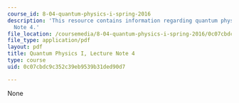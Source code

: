 ```yaml
---
course_id: 8-04-quantum-physics-i-spring-2016
description: 'This resource contains information regarding quantum physics: Lecture
  Note 4.'
file_location: /coursemedia/8-04-quantum-physics-i-spring-2016/0c07cbdc9c352c39eb9539b31ded90d7_MIT8_04S16_LecNotes4.pdf
file_type: application/pdf
layout: pdf
title: Quantum Physics I, Lecture Note 4
type: course
uid: 0c07cbdc9c352c39eb9539b31ded90d7

---
```

None